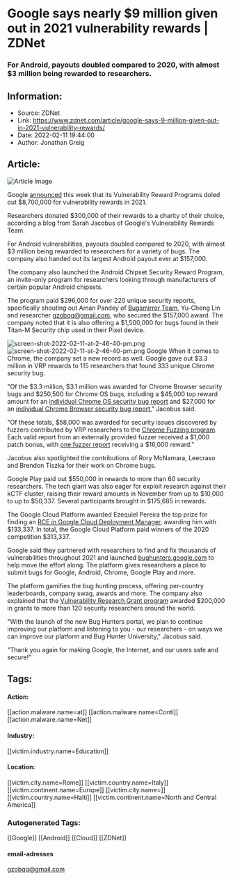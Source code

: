 # Google says nearly $9 million given out in 2021 vulnerability rewards | ZDNet
### For Android, payouts doubled compared to 2020, with almost $3 million being rewarded to researchers.

## Information:
+ Source: ZDNet
+ Link: https://www.zdnet.com/article/google-says-9-million-given-out-in-2021-vulnerability-rewards/
+ Date: 2022-02-11 19:44:00
+ Author: Jonathan Greig


## Article:
![Article Image](https://www.zdnet.com/a/img/resize/8f2789ee9dca3ecc404495bebd51d21a40743feb/2020/09/30/06bcfe54-aeea-4bdb-835e-346f24fbceab/google-hq-sign.png?width=770&height=578&fit=crop&format=pjpg&auto=webp)

Google [announced](https://security.googleblog.com/2022/02/vulnerability-reward-program-2021-year.html) this week that its Vulnerability Reward Programs doled out $8,700,000 for vulnerability rewards in 2021. 

Researchers donated $300,000 of their rewards to a charity of their choice, according a blog from Sarah Jacobus of Google's Vulnerability Rewards Team.

For Android vulnerabilities, payouts doubled compared to 2020, with almost $3 million being rewarded to researchers for a variety of bugs. The company also handed out its largest Android payout ever at $157,000. 

The company also launched the Android Chipset Security Reward Program, an invite-only program for researchers looking through manufacturers of certain popular Android chipsets. 

The program paid $296,000 for over 220 unique security reports, specifically shouting out Aman Pandey of [Bugsmirror Team](https://bugsmirror.com/), Yu-Cheng Lin and researcher gzobqq@gmail.com, who secured the $157,000 award. The company noted that it is also offering a $1,500,000 for bugs found in their Titan-M Security chip used in their Pixel device. 

![screen-shot-2022-02-11-at-2-46-40-pm.png]()![screen-shot-2022-02-11-at-2-46-40-pm.png](https://www.zdnet.com/a/img/resize/b74d74d3a4edec44e0f771c6777ae2a71bb2b281/2022/02/11/89bd9818-1527-4dc0-a903-0a6cc876306d/screen-shot-2022-02-11-at-2-46-40-pm.png?width=470&fit=bounds&format=pjpg&auto=webp)
 Google
 When it comes to Chrome, the company set a new record as well. Google gave out $3.3 million in VRP rewards to 115 researchers that found 333 unique Chrome security bug. 

"Of the $3.3 million, $3.1 million was awarded for Chrome Browser security bugs and $250,500 for Chrome OS bugs, including a $45,000 top reward amount for an [individual Chrome OS security bug report](https://crbug.com/1166932) and $27,000 for an [individual Chrome Browser security bug report](https://crbug.com/1197904)," Jacobus said. 






"Of these totals, $58,000 was awarded for security issues discovered by fuzzers contributed by VRP researchers to the [Chrome Fuzzing program](https://bughunters.google.com/about/rules/5745167867576320#:~:text=%245%2C000%20%2D%20%2415%2C000-,Chrome%20Fuzzer%20Program,-The%20Chrome%20Fuzzer). Each valid report from an externally provided fuzzer received a $1,000 patch bonus, with [one fuzzer report](https://crbug.com/1242257) receiving a $16,000 reward."

Jacobus also spotlighted the contributions of Rory McNamara, Leecraso and Brendon Tiszka for their work on Chrome bugs. 

Google Play paid out $550,000 in rewards to more than 60 security researchers. The tech giant was also eager for exploit research against their kCTF cluster, raising their reward amounts in November from up to $10,000 to up to $50,337. Several participants brought in $175,685 in rewards. 

The Google Cloud Platform awarded Ezequiel Pereira the top prize for finding an [RCE in Google Cloud Deployment Manager](https://bughunters.google.com/report/reports/5105155099590656), awarding him with $133,337. In total, the Google Cloud Platform paid winners of the 2020 competition $313,337. 

Google said they partnered with researchers to find and fix thousands of vulnerabilities throughout 2021 and launched [bughunters.google.com](https://bughunters.google.com/) to help move the effort along. The platform gives researchers a place to submit bugs for Google, Android, Chrome, Google Play and more. 

The platform gamifies the bug hunting process, offering per-country leaderboards, company swag, awards and more. The company also explained that the [Vulnerability Research Grant program](https://bughunters.google.com/about/rules/5479188746993664) awarded $200,000 in grants to more than 120 security researchers around the world. 

"With the launch of the new Bug Hunters portal, we plan to continue improving our platform and listening to you - our researchers - on ways we can improve our platform and Bug Hunter University," Jacobus said. 

"Thank you again for making Google, the Internet, and our users safe and secure!"





## Tags:

#### Action:
[[action.malware.name=at]] [[action.malware.name=Conti]] [[action.malware.name=Net]]

#### Industry:
[[victim.industry.name=Education]]

#### Location:
[[victim.city.name=Rome]] [[victim.country.name=Italy]] [[victim.continent.name=Europe]] [[victim.city.name=]] [[victim.country.name=Haiti]] [[victim.continent.name=North and Central America]]

### Autogenerated Tags:
[[Google]] [[Android]] [[Cloud]] [[ZDNet]]
#### email-adresses
gzobqq@gmail.com

